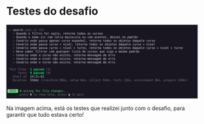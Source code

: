 # Testes do desafio

![Resultado dos testes](./images/test.png)

Na imagem acima, está os testes que realizei junto com o desafio, para garantir que tudo estava certo!